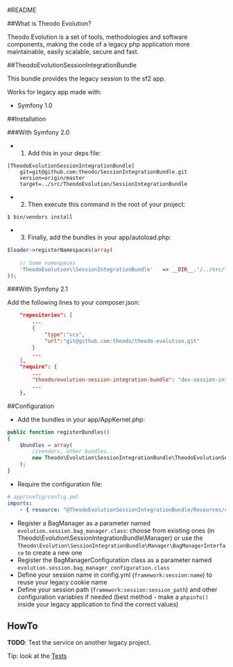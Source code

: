 #README


##What is Theodo Evolution?


Theodo Evolution is a set of tools, methodologies and software components, making the code of a legacy php application more maintainable, easily scalable, secure and fast.

##TheodoEvolutionSessionIntegrationBundle

This bundle provides the legacy session to the sf2 app.

Works for legacy app made with:

* Symfony 1.0

##Installation

###With Symfony 2.0

* 1. Add this in your deps file:

```
[TheodoEvolutionSessionIntegrationBundle]
    git=git@github.com:theodo/SessionIntegrationBundle.git
    version=origin/master
    target=../src/TheodoEvolution/SessionIntegrationBundle
```

* 2. Then execute this command in the root of your project:

```
$ bin/vendors install
```

* 3. Finally, add the bundles in your app/autoload.php:

```php
$loader->registerNamespaces(array(
    
    // Some namespaces
    'TheodoEvolution\\SessionIntegrationBundle'   => __DIR__.'/../src/TheodoEvolution/SessionIntegrationBundle',
));
```

###With Symfony 2.1

Add the following lines to your composer.json:

```json
    "repositories": [
        ...
        {
            "type":"vcs",
            "url":"git@github.com:theodo/theodo-evolution.git"
        }
        ...
    ],
    "require": {
        ...
        "theodo/evolution-session-integration-bundle": "dev-session-integration-bundle"
        ...
    },

```

##Configuration

* Add the bundles in your app/AppKernel.php:

```php
public function registerBundles()
{
    $bundles = array(
        //vendors, other bundles...
        new Theodo\Evolution\SessionIntegrationBundle\TheodoEvolutionSessionIntegrationBundle(),
    );
}
```

* Require the configuration file:

```yaml
# app/config/config.yml
imports:
    - { resource: "@TheodoEvolutionSessionIntegrationBundle/Resources/config/services/session.yml" }
```

* Register a BagManager as a parameter named `evolution.session.bag_manager.class`:
  choose from existing ones (in Theodo\Evolution\SessionIntegrationBundle\Manager)
  or use the `Theodo\Evolution\SessionIntegrationBundle\Manager\BagManagerInterface` to create a new one
* Register the BagManagerConfiguration class as a parameter named `evolution.session.bag_manager_configuration.class`
* Define your session name in config.yml (`framework:session:name`) to reuse your legacy cookie name
* Define your session path (`framework:session:session_path`) and other configuration variables if needed (best method - make a `phpinfo()` inside your legacy application to find the correct values)

## HowTo

**TODO**: Test the service on another legacy project.

Tip: look at the [Tests](git@github.com:theodo/SessionIntegrationBundle/tree/master/Tests)

